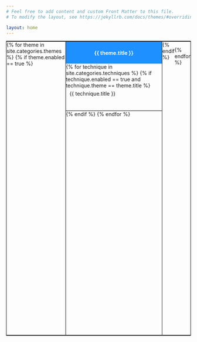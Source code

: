 ```yaml
---
# Feel free to add content and custom Front Matter to this file.
# To modify the layout, see https://jekyllrb.com/docs/themes/#overriding-theme-defaults

layout: home
---
```


<div class="flexbox">
{% for theme in site.categories.themes %}
    {% if theme.enabled == true %}
    <div class="col">
        <p class="theme"> {{ theme.title }}</p>
        <div class="techniques">
        {% for technique in site.categories.techniques %}
            {% if technique.enabled == true and technique.theme == theme.title %}
                <a class="technique" href="{{ site.url }}{{ site.baseurl }}/{{ technique.permalink }}">{{ technique.title }}</a>
            {% endif %}
        {% endfor %}
    </div>
</div>
{% endif %}

{% endfor %}
</div>


<style>
    table, caption, thead, tbody, td, tr{
        border: 1px solid black;
        padding: 1rem;
    }
    .flexbox{
        display: flex;
        width: 100%
        flex-wrap: nowrap;
        height: 50rem;
border-style: solid;
        border-color: black;
        border-width: 2px 1px 2px 1px;
          
        
        
    }
    .col{
height: 100%;
      border-style: solid;
        border-color: black;
        border-width: 0 1px 0 1px;
     
       
    }
    .theme{
        padding: 10px;
        font-weight: 700;
        color: white;
        background: DodgerBlue  ;
        min-height: 5%;
        max-height: 25px;
        margin: 0;
        text-align: center;
        display: flex;
        justify-content: center;
        align-items: center;
    }
    .techniques{

        display: flex;
        flex-direction: column;
        flex-wrap: nowrap;
        height: 100%;

    }
    .col .technique{
        padding: 5px 10px;
        min-height: 50px;
        text-decoration: none;
        border-style: solid;
        border-color: black;
        border-width: 0 0 1px 0;
    }

    .col .technique:hover{
        background-color: #6699cc;
        color: white;

    }
</style>

